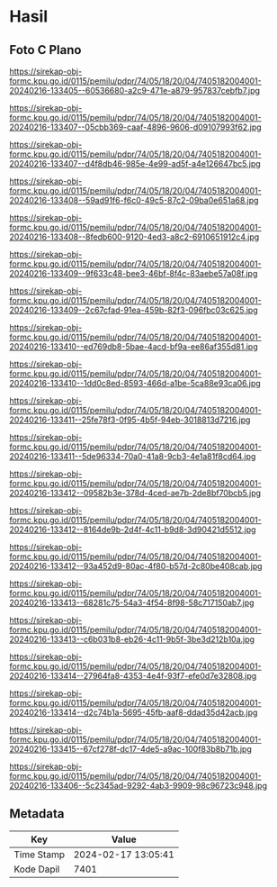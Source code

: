 # Hasil

## Foto C Plano

https://sirekap-obj-formc.kpu.go.id/0115/pemilu/pdpr/74/05/18/20/04/7405182004001-20240216-133405--60536680-a2c9-471e-a879-957837cebfb7.jpg

https://sirekap-obj-formc.kpu.go.id/0115/pemilu/pdpr/74/05/18/20/04/7405182004001-20240216-133407--05cbb369-caaf-4896-9606-d09107993f62.jpg

https://sirekap-obj-formc.kpu.go.id/0115/pemilu/pdpr/74/05/18/20/04/7405182004001-20240216-133407--d4f8db46-985e-4e99-ad5f-a4e126647bc5.jpg

https://sirekap-obj-formc.kpu.go.id/0115/pemilu/pdpr/74/05/18/20/04/7405182004001-20240216-133408--59ad91f6-f6c0-49c5-87c2-09ba0e651a68.jpg

https://sirekap-obj-formc.kpu.go.id/0115/pemilu/pdpr/74/05/18/20/04/7405182004001-20240216-133408--8fedb600-9120-4ed3-a8c2-6910651912c4.jpg

https://sirekap-obj-formc.kpu.go.id/0115/pemilu/pdpr/74/05/18/20/04/7405182004001-20240216-133409--9f633c48-bee3-46bf-8f4c-83aebe57a08f.jpg

https://sirekap-obj-formc.kpu.go.id/0115/pemilu/pdpr/74/05/18/20/04/7405182004001-20240216-133409--2c67cfad-91ea-459b-82f3-096fbc03c625.jpg

https://sirekap-obj-formc.kpu.go.id/0115/pemilu/pdpr/74/05/18/20/04/7405182004001-20240216-133410--ed769db8-5bae-4acd-bf9a-ee86af355d81.jpg

https://sirekap-obj-formc.kpu.go.id/0115/pemilu/pdpr/74/05/18/20/04/7405182004001-20240216-133410--1dd0c8ed-8593-466d-a1be-5ca88e93ca06.jpg

https://sirekap-obj-formc.kpu.go.id/0115/pemilu/pdpr/74/05/18/20/04/7405182004001-20240216-133411--25fe78f3-0f95-4b5f-94eb-3018813d7216.jpg

https://sirekap-obj-formc.kpu.go.id/0115/pemilu/pdpr/74/05/18/20/04/7405182004001-20240216-133411--5de96334-70a0-41a8-9cb3-4e1a81f8cd64.jpg

https://sirekap-obj-formc.kpu.go.id/0115/pemilu/pdpr/74/05/18/20/04/7405182004001-20240216-133412--09582b3e-378d-4ced-ae7b-2de8bf70bcb5.jpg

https://sirekap-obj-formc.kpu.go.id/0115/pemilu/pdpr/74/05/18/20/04/7405182004001-20240216-133412--8164de9b-2d4f-4c11-b9d8-3d90421d5512.jpg

https://sirekap-obj-formc.kpu.go.id/0115/pemilu/pdpr/74/05/18/20/04/7405182004001-20240216-133412--93a452d9-80ac-4f80-b57d-2c80be408cab.jpg

https://sirekap-obj-formc.kpu.go.id/0115/pemilu/pdpr/74/05/18/20/04/7405182004001-20240216-133413--68281c75-54a3-4f54-8f98-58c717150ab7.jpg

https://sirekap-obj-formc.kpu.go.id/0115/pemilu/pdpr/74/05/18/20/04/7405182004001-20240216-133413--c6b031b8-eb26-4c11-9b5f-3be3d212b10a.jpg

https://sirekap-obj-formc.kpu.go.id/0115/pemilu/pdpr/74/05/18/20/04/7405182004001-20240216-133414--27964fa8-4353-4e4f-93f7-efe0d7e32808.jpg

https://sirekap-obj-formc.kpu.go.id/0115/pemilu/pdpr/74/05/18/20/04/7405182004001-20240216-133414--d2c74b1a-5695-45fb-aaf8-ddad35d42acb.jpg

https://sirekap-obj-formc.kpu.go.id/0115/pemilu/pdpr/74/05/18/20/04/7405182004001-20240216-133415--67cf278f-dc17-4de5-a9ac-100f83b8b71b.jpg

https://sirekap-obj-formc.kpu.go.id/0115/pemilu/pdpr/74/05/18/20/04/7405182004001-20240216-133406--5c2345ad-9292-4ab3-9909-98c96723c948.jpg


## Metadata

| Key        | Value               |
| ---------- | ------------------- |
| Time Stamp | 2024-02-17 13:05:41 |
| Kode Dapil | 7401                |



